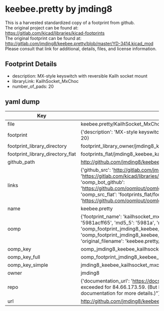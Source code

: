 # keebee.pretty by jmding8  
This is a harvested standardized copy of a footprint from github.  
The original project can be found at:  
https://gitlab.com/kicad/libraries/kicad-footprints  
The original footprint can be found at:
http://gitlab.com/jmding8/keebee.pretty/blob/master/YD-3414.kicad_mod
Please consult that link for additional, details, files, and license information.  
## Footprint Details
* description: MX-style keyswitch with reversible Kailh socket mount  
* libraryLink: KailhSocket_MxChoc  
* number_of_pads: 20  
## yaml dump  
| Key | Value |  
| --- | --- |  
| file | keebee.pretty/KailhSocket_MxChoc.kicad_mod |  
| footprint | {'description': 'MX-style keyswitch with reversible Kailh socket mount', 'libraryLink': 'KailhSocket_MxChoc', 'number_of_pads': 20} |  
| footprint_library_directory | footprint_library_owner/jmding8_keebee.pretty |  
| footprint_library_directory_flat | footprints_flat/jmding8_keebee_kailhsocket_mxchoc/working |  
| github_path | http://github.com/jmding8/keebee.pretty/blob/master/KailhSocket_MxChoc.kicad_mod |  
| links | {'github_src': 'http://gitlab.com/jmding8/keebee.pretty/blob/master/YD-3414.kicad_mod', 'github_src_repo': 'https://gitlab.com/kicad/libraries/kicad-footprints', 'oomp_bot': 'footprints/jmding8_keebee_kailhsocket_mxchoc/working', 'oomp_bot_github': 'https://github.com/oomlout/oomlout_oomp_footprint_bot/tree/main/footprints/jmding8_keebee_kailhsocket_mxchoc/working', 'oomp_src_flat': 'footprints_flat/footprints_flat/jmding8_keebee_kailhsocket_mxchoc/working', 'oomp_src_flat_github': 'https://github.com/oomlout/oomlout_oomp_footprint_src/tree/main/footprints_flat/jmding8_keebee_kailhsocket_mxchoc/working'} |  
| name | keebee.pretty |  
| oomp | {'footprint_name': 'kailhsocket_mxchoc', 'library_name': 'keebee', 'md5': '5981acff6532c7193827f066686865e6', 'md5_10': '5981acff65', 'md5_5': '5981a', 'md5_6': '5981ac', 'oomp_key': 'oomp_jmding8_keebee_kailhsocket_mxchoc', 'oomp_key_extra': 'oomp_footprint_jmding8_keebee_kailhsocket_mxchoc', 'oomp_key_full': 'oomp_footprint_jmding8_keebee_kailhsocket_mxchoc_5981ac', 'oomp_key_simple': 'jmding8_keebee_kailhsocket_mxchoc', 'original_filename': 'keebee.pretty/KailhSocket_MxChoc.kicad_mod', 'owner_name': 'jmding8'} |  
| oomp_key | oomp_jmding8_keebee_kailhsocket_mxchoc |  
| oomp_key_full | oomp_footprint_jmding8_keebee_kailhsocket_mxchoc |  
| oomp_key_simple | jmding8_keebee_kailhsocket_mxchoc |  
| owner | jmding8 |  
| repo | {'documentation_url': 'https://docs.github.com/rest/overview/resources-in-the-rest-api#rate-limiting', 'message': "API rate limit exceeded for 84.66.173.59. (But here's the good news: Authenticated requests get a higher rate limit. Check out the documentation for more details.)"} |  
| url | http://github.com/jmding8/keebee.pretty |  

